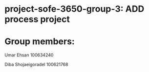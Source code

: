 # project-sofe-3650-group-3: ADD process project

# Group members:

Umar Ehsan             100634240

Diba Shojaeigoradel    100621768
